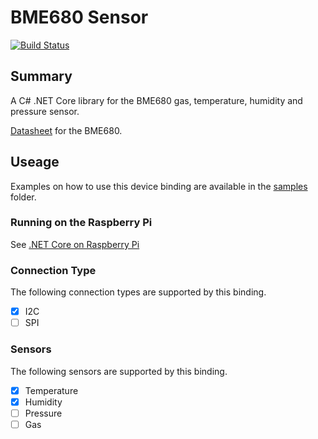 # BME680 Sensor

[![Build Status](https://travis-ci.org/georgemathieson/bme680.svg?branch=master)](https://travis-ci.org/georgemathieson/bme680)

## Summary
A C# .NET Core library for the BME680 gas, temperature, humidity and pressure sensor. 

[Datasheet](https://ae-bst.resource.bosch.com/media/_tech/media/datasheets/BST-BME680-DS001.pdf) for the BME680.

## Useage

Examples on how to use this device binding are available in the [samples](Bme680.Samples) folder.

### Running on the Raspberry Pi
See [.NET Core on Raspberry Pi](https://github.com/dotnet/core/blob/master/samples/RaspberryPiInstructions.md)

### Connection Type

The following connection types are supported by this binding.

- [X] I2C
- [ ] SPI

### Sensors

The following sensors are supported by this binding.

- [X] Temperature
- [X] Humidity
- [ ] Pressure
- [ ] Gas
